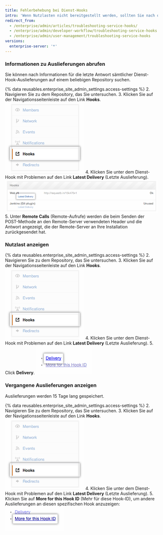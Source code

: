 ```yaml
---
title: Fehlerbehebung bei Dienst-Hooks
intro: 'Wenn Nutzlasten nicht bereitgestellt werden, sollten Sie nach diesen allgemeinen Problemen suchen.'
redirect_from:
  - /enterprise/admin/articles/troubleshooting-service-hooks/
  - /enterprise/admin/developer-workflow/troubleshooting-service-hooks
  - /enterprise/admin/user-management/troubleshooting-service-hooks
versions:
  enterprise-server: '*'
---
```


### Informationen zu Auslieferungen abrufen

Sie können nach Informationen für die letzte Antwort sämtlicher Dienst-Hook-Auslieferungen auf einem beliebigen Repository suchen.

{% data reusables.enterprise_site_admin_settings.access-settings %}
2. Navigieren Sie zu dem Repository, das Sie untersuchen.
3. Klicken Sie auf der Navigationsseitenleiste auf den Link **Hooks**. ![Hooks-Seitenleiste](/assets/images/enterprise/settings/Enterprise-Hooks-Sidebar.png)
4. Klicken Sie unter dem Dienst-Hook mit Problemen auf den Link **Latest Delivery** (Letzte Auslieferung). ![Hook-Details](/assets/images/enterprise/settings/Enterprise-Hooks-Details.png)
5. Unter **Remote Calls** (Remote-Aufrufe) werden die beim Senden der POST-Methode an den Remote-Server verwendeten Header und die Antwort angezeigt, die der Remote-Server an Ihre Installation zurückgesendet hat.

### Nutzlast anzeigen

{% data reusables.enterprise_site_admin_settings.access-settings %}
2. Navigieren Sie zu dem Repository, das Sie untersuchen.
3. Klicken Sie auf der Navigationsseitenleiste auf den Link **Hooks**. ![Hooks-Seitenleiste](/assets/images/enterprise/settings/Enterprise-Hooks-Sidebar.png)
4. Klicken Sie unter dem Dienst-Hook mit Problemen auf den Link **Latest Delivery** (Letzte Auslieferung).
5. Click **Delivery**. ![Nutzlast anzeigen](/assets/images/enterprise/settings/Enterprise-Hooks-Payload.png)

### Vergangene Auslieferungen anzeigen

Auslieferungen werden 15 Tage lang gespeichert.

{% data reusables.enterprise_site_admin_settings.access-settings %}
2. Navigieren Sie zu dem Repository, das Sie untersuchen.
3. Klicken Sie auf der Navigationsseitenleiste auf den Link **Hooks**. ![Hooks-Seitenleiste](/assets/images/enterprise/settings/Enterprise-Hooks-Sidebar.png)
4. Klicken Sie unter dem Dienst-Hook mit Problemen auf den Link **Latest Delivery** (Letzte Auslieferung).
5. Klicken Sie auf **More for this Hook ID** (Mehr für diese Hook-ID), um andere Auslieferungen an diesen spezifischen Hook anzuzeigen: ![Weitere Auslieferungen anzeigen](/assets/images/enterprise/settings/Enterprise-Hooks-More-Deliveries.png)
